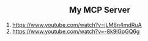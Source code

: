 <h2 align="center"> My MCP Server </h2>



1. https://www.youtube.com/watch?v=jLM6n4mdRuA
2. https://www.youtube.com/watch?v=-8k9lGpGQ6g